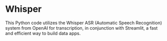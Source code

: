 # Whisper
This Python code utilizes the Whisper ASR (Automatic Speech Recognition) system from OpenAI for transcription, in conjunction with Streamlit, a fast and efficient way to build data apps.
